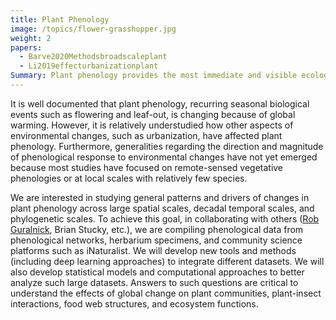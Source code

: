 ```yaml
---
title: Plant Phenology
image: /topics/flower-grasshopper.jpg
weight: 2
papers:
  - Barve2020Methodsbroadscaleplant
  - Li2019effecturbanizationplant
Summary: Plant phenology provides the most immediate and visible ecological response to environmental changes. However, exactly how environmental changes have affected plant phenology across spatial, temporal, and phylogenetic scales are still largely unknown.
---
```


It is well documented that plant phenology, recurring seasonal biological events such as flowering and leaf-out, is changing because of global warming. However, it is relatively understudied how other aspects of environmental changes, such as urbanization, have affected plant phenology. Furthermore, generalities regarding the direction and magnitude of phenological response to environmental changes have not yet emerged because most studies have focused on remote-sensed vegetative phenologies or at local scales with relatively few species.

We are interested in studying general patterns and drivers of changes in plant phenology across large spatial scales, decadal temporal scales, and phylogenetic scales. To achieve this goal, in collaborating with others ([Rob Guralnick](https://sites.google.com/site/robgur/), Brian Stucky, etc.), we are compiling phenological data from phenological networks, herbarium specimens, and community science platforms such as iNaturalist. We will develop new tools and methods (including deep learning approaches) to integrate different datasets. We will also develop statistical models and computational approaches to better analyze such large datasets. Answers to such questions are critical to understand the effects of global change on plant communities, plant-insect interactions, food web structures, and ecosystem functions.
